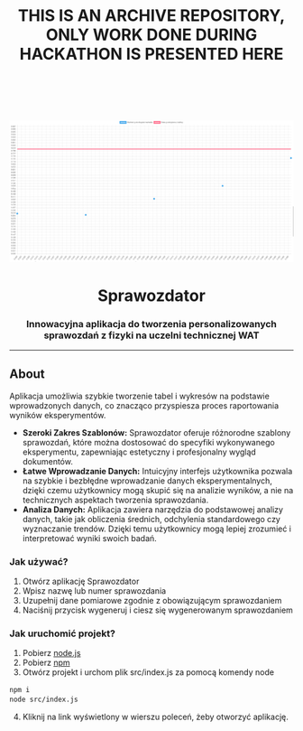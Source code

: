 <div align=center>
<h1> THIS IS AN ARCHIVE REPOSITORY, ONLY WORK DONE DURING HACKATHON IS PRESENTED HERE </h1>
<br \>
<br \>
<br \>
<br \>
    
![graph](https://github.com/PogSmok/sprawozdator/blob/master/graph.png?raw=true)

# Sprawozdator 

### Innowacyjna aplikacja do tworzenia personalizowanych sprawozdań z fizyki na uczelni technicznej WAT
</div>

----
## About
Aplikacja umożliwia szybkie tworzenie tabel i wykresów na podstawie wprowadzonych danych, co znacząco przyspiesza proces raportowania wyników eksperymentów.
- **Szeroki Zakres Szablonów:**
    Sprawozdator oferuje różnorodne szablony sprawozdań, które można dostosować do specyfiki wykonywanego eksperymentu, zapewniając estetyczny i profesjonalny wygląd dokumentów.
- **Łatwe Wprowadzanie Danych:**
    Intuicyjny interfejs użytkownika pozwala na szybkie i bezbłędne wprowadzanie danych eksperymentalnych, dzięki czemu użytkownicy mogą skupić się na analizie wyników, a nie na technicznych aspektach tworzenia sprawozdania.
 - **Analiza Danych:**
    Aplikacja zawiera narzędzia do podstawowej analizy danych, takie jak obliczenia średnich, odchylenia standardowego czy wyznaczanie trendów. Dzięki temu użytkownicy mogą lepiej zrozumieć i interpretować wyniki swoich badań.

### Jak używać?
1) Otwórz aplikację Sprawozdator
2) Wpisz nazwę lub numer sprawozdania
3) Uzupełnij dane pomiarowe zgodnie z obowiązującym sprawozdaniem
4) Naciśnij przycisk wygeneruj i ciesz się wygenerowanym sprawozdaniem

### Jak uruchomić projekt?
1) Pobierz [node.js](https://nodejs.org/en/download/package-manager)
2) Pobierz [npm](https://docs.npmjs.com/downloading-and-installing-node-js-and-npm)
3) Otwórz projekt i urchom plik src/index.js za pomocą komendy node
```bash
npm i
node src/index.js
```
4) Kliknij na link wyświetlony w wierszu poleceń, żeby otworzyć aplikację.
